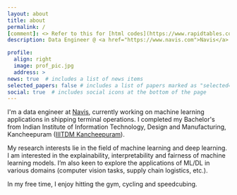 ```yaml
---
layout: about
title: about
permalink: /
[comment]: <> Refer to this for [html codes](https://www.rapidtables.com/web/html/html-codes.html)
description: Data Engineer @ <a href="https://www.navis.com">Navis</a> 

profile:
  align: right
  image: prof_pic.jpg
  address: >
news: true  # includes a list of news items
selected_papers: false # includes a list of papers marked as "selected={true}"
social: true  # includes social icons at the bottom of the page
---
```


I'm a data engineer at [Navis](https://www.navis.com), currently working on machine learning applications in shipping terminal operations. I completed my Bachelor's from Indian Institute of Information Technology, Design and Manufacturing, Kancheepuram ([IIITDM Kancheepuram](http://www.iiitdm.ac.in)). 

My research interests lie in the field of machine learning and deep learning. I am interested in the explainability, interpretability and fairness of machine learning models. I’m also keen to explore the applications of ML/DL in various domains (computer vision tasks, supply chain logistics, etc.).

In my free time, I enjoy hitting the gym, cycling and speedcubing.  